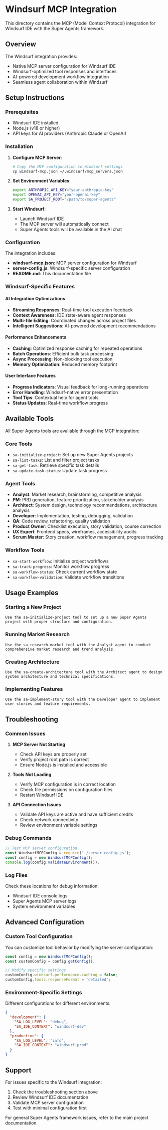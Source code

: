 # Windsurf MCP Integration

This directory contains the MCP (Model Context Protocol) integration for Windsurf IDE with the Super Agents framework.

## Overview

The Windsurf integration provides:
- Native MCP server configuration for Windsurf IDE
- Windsurf-optimized tool responses and interfaces
- AI-powered development workflow integration
- Seamless agent collaboration within Windsurf

## Setup Instructions

### Prerequisites
- Windsurf IDE installed
- Node.js (v18 or higher)
- API keys for AI providers (Anthropic Claude or OpenAI)

### Installation

1. **Configure MCP Server**:
   ```bash
   # Copy the MCP configuration to Windsurf settings
   cp windsurf-mcp.json ~/.windsurf/mcp_servers.json
   ```

2. **Set Environment Variables**:
   ```bash
   export ANTHROPIC_API_KEY="your-anthropic-key"
   export OPENAI_API_KEY="your-openai-key"
   export SA_PROJECT_ROOT="/path/to/super-agents"
   ```

3. **Start Windsurf**:
   - Launch Windsurf IDE
   - The MCP server will automatically connect
   - Super Agents tools will be available in the AI chat

### Configuration

The integration includes:

- **windsurf-mcp.json**: MCP server configuration for Windsurf
- **server-config.js**: Windsurf-specific server configuration
- **README.md**: This documentation file

### Windsurf-Specific Features

#### AI Integration Optimizations
- **Streaming Responses**: Real-time tool execution feedback
- **Context Awareness**: IDE state-aware agent responses
- **Multi-file Editing**: Coordinated changes across project files
- **Intelligent Suggestions**: AI-powered development recommendations

#### Performance Enhancements
- **Caching**: Optimized response caching for repeated operations
- **Batch Operations**: Efficient bulk task processing
- **Async Processing**: Non-blocking tool execution
- **Memory Optimization**: Reduced memory footprint

#### User Interface Features
- **Progress Indicators**: Visual feedback for long-running operations
- **Error Handling**: Windsurf-native error presentation
- **Tool Tips**: Contextual help for agent tools
- **Status Updates**: Real-time workflow progress

## Available Tools

All Super Agents tools are available through the MCP integration:

### Core Tools
- `sa-initialize-project`: Set up new Super Agents projects
- `sa-list-tasks`: List and filter project tasks
- `sa-get-task`: Retrieve specific task details
- `sa-update-task-status`: Update task progress

### Agent Tools
- **Analyst**: Market research, brainstorming, competitive analysis
- **PM**: PRD generation, feature prioritization, stakeholder analysis
- **Architect**: System design, technology recommendations, architecture analysis
- **Developer**: Implementation, testing, debugging, validation
- **QA**: Code review, refactoring, quality validation
- **Product Owner**: Checklist execution, story validation, course correction
- **UX Expert**: Frontend specs, wireframes, accessibility audits
- **Scrum Master**: Story creation, workflow management, progress tracking

### Workflow Tools
- `sa-start-workflow`: Initialize project workflows
- `sa-track-progress`: Monitor workflow progress
- `sa-workflow-status`: Check current workflow state
- `sa-workflow-validation`: Validate workflow transitions

## Usage Examples

### Starting a New Project
```
Use the sa-initialize-project tool to set up a new Super Agents project with proper structure and configuration.
```

### Running Market Research
```
Use the sa-research-market tool with the Analyst agent to conduct comprehensive market research and trend analysis.
```

### Creating Architecture
```
Use the sa-create-architecture tool with the Architect agent to design system architecture and technical specifications.
```

### Implementing Features
```
Use the sa-implement-story tool with the Developer agent to implement user stories and feature requirements.
```

## Troubleshooting

### Common Issues

1. **MCP Server Not Starting**
   - Check API keys are properly set
   - Verify project root path is correct
   - Ensure Node.js is installed and accessible

2. **Tools Not Loading**
   - Verify MCP configuration is in correct location
   - Check file permissions on configuration files
   - Restart Windsurf IDE

3. **API Connection Issues**
   - Validate API keys are active and have sufficient credits
   - Check network connectivity
   - Review environment variable settings

### Debug Commands

```javascript
// Test MCP server configuration
const WindsurfMCPConfig = require('./server-config.js');
const config = new WindsurfMCPConfig();
console.log(config.validateEnvironment());
```

### Log Files

Check these locations for debug information:
- Windsurf IDE console logs
- Super Agents MCP server logs
- System environment variables

## Advanced Configuration

### Custom Tool Configuration

You can customize tool behavior by modifying the server configuration:

```javascript
const config = new WindsurfMCPConfig();
const customConfig = config.getConfig();

// Modify specific settings
customConfig.windsurf.performance.caching = false;
customConfig.tools.responseFormat = 'detailed';
```

### Environment-Specific Settings

Different configurations for different environments:

```json
{
  "development": {
    "SA_LOG_LEVEL": "debug",
    "SA_IDE_CONTEXT": "windsurf-dev"
  },
  "production": {
    "SA_LOG_LEVEL": "info",
    "SA_IDE_CONTEXT": "windsurf-prod"
  }
}
```

## Support

For issues specific to the Windsurf integration:
1. Check the troubleshooting section above
2. Review Windsurf IDE documentation
3. Validate MCP server configuration
4. Test with minimal configuration first

For general Super Agents framework issues, refer to the main project documentation.